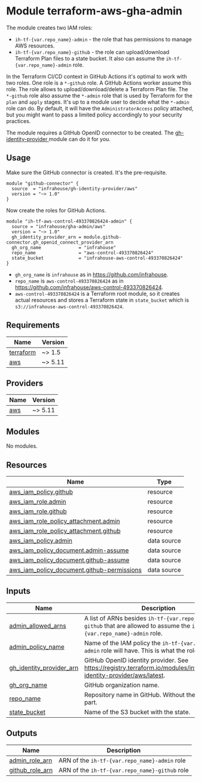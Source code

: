 # Module terraform-aws-gha-admin

The module creates two IAM roles:
* `ih-tf-{var.repo_name}-admin` - the role that has permissions to manage AWS resources.
* `ih-tf-{var.repo_name}-github` - the role can upload/download Terraform Plan files to a state bucket.
It also can assume the `ih-tf-{var.repo_name}-admin` role.

In the Terraform CI/CD context in GitHub Actions it's optimal to work with two roles.
One role is a `*-github` role. A GitHub Actions worker assume this role. The role allows
to upload/download/delete a Terraform Plan file. The `*-github` role also assume the `*-admin` role
that is used by Terraform for the `plan` and `apply` stages.
It's up to a module user to decide what the `*-admin` role can do.
By default, it will have the `AdministratorAccess` policy attached, but you might want to pass a limited
policy accordingly to your security practices.

The module requires a GitHub OpenID connector to be created. The [gh-identity-provider
](https://registry.terraform.io/modules/infrahouse/gh-identity-provider/aws/latest) module can do it for you.

## Usage

Make sure the GitHub connector is created. It's the pre-requisite.
```hcl
module "github-connector" {
  source  = "infrahouse/gh-identity-provider/aws"
  version = "~> 1.0"
}
```
Now create the roles for GitHub Actions.
```hcl
module "ih-tf-aws-control-493370826424-admin" {
  source = "infrahouse/gha-admin/aws"
  version = "~> 1.0"
  gh_identity_provider_arn = module.github-connector.gh_openid_connect_provider_arn
  gh_org_name              = "infrahouse"
  repo_name                = "aws-control-493370826424"
  state_bucket             = "infrahouse-aws-control-493370826424"
}
```
* `gh_org_name` is `infrahouse` as in https://github.com/infrahouse.
* `repo_name` is `aws-control-493370826424` as in https://github.com/infrahouse/aws-control-493370826424.
* `aws-control-493370826424` is a Terraform root module, so it creates actual resources and stores a Terraform state
in `state_bucket` which is `s3://infrahouse-aws-control-493370826424`.

## Requirements

| Name | Version |
|------|---------|
| <a name="requirement_terraform"></a> [terraform](#requirement\_terraform) | ~> 1.5 |
| <a name="requirement_aws"></a> [aws](#requirement\_aws) | ~> 5.11 |

## Providers

| Name | Version |
|------|---------|
| <a name="provider_aws"></a> [aws](#provider\_aws) | ~> 5.11 |

## Modules

No modules.

## Resources

| Name | Type |
|------|------|
| [aws_iam_policy.github](https://registry.terraform.io/providers/hashicorp/aws/latest/docs/resources/iam_policy) | resource |
| [aws_iam_role.admin](https://registry.terraform.io/providers/hashicorp/aws/latest/docs/resources/iam_role) | resource |
| [aws_iam_role.github](https://registry.terraform.io/providers/hashicorp/aws/latest/docs/resources/iam_role) | resource |
| [aws_iam_role_policy_attachment.admin](https://registry.terraform.io/providers/hashicorp/aws/latest/docs/resources/iam_role_policy_attachment) | resource |
| [aws_iam_role_policy_attachment.github](https://registry.terraform.io/providers/hashicorp/aws/latest/docs/resources/iam_role_policy_attachment) | resource |
| [aws_iam_policy.admin](https://registry.terraform.io/providers/hashicorp/aws/latest/docs/data-sources/iam_policy) | data source |
| [aws_iam_policy_document.admin-assume](https://registry.terraform.io/providers/hashicorp/aws/latest/docs/data-sources/iam_policy_document) | data source |
| [aws_iam_policy_document.github-assume](https://registry.terraform.io/providers/hashicorp/aws/latest/docs/data-sources/iam_policy_document) | data source |
| [aws_iam_policy_document.github-permissions](https://registry.terraform.io/providers/hashicorp/aws/latest/docs/data-sources/iam_policy_document) | data source |

## Inputs

| Name | Description | Type | Default | Required |
|------|-------------|------|---------|:--------:|
| <a name="input_admin_allowed_arns"></a> [admin\_allowed\_arns](#input\_admin\_allowed\_arns) | A list of ARNs besides `ih-tf-{var.repo_name}-github` that are allowed to assume the `ih-tf-{var.repo_name}-admin` role. | `list(string)` | `[]` | no |
| <a name="input_admin_policy_name"></a> [admin\_policy\_name](#input\_admin\_policy\_name) | Name of the IAM policy the `ih-tf-{var.repo_name}-admin` role will have. This is what the role can do. | `string` | `"AdministratorAccess"` | no |
| <a name="input_gh_identity_provider_arn"></a> [gh\_identity\_provider\_arn](#input\_gh\_identity\_provider\_arn) | GitHub OpenID identity provider. See https://registry.terraform.io/modules/infrahouse/gh-identity-provider/aws/latest. | `any` | n/a | yes |
| <a name="input_gh_org_name"></a> [gh\_org\_name](#input\_gh\_org\_name) | GitHub organization name. | `string` | n/a | yes |
| <a name="input_repo_name"></a> [repo\_name](#input\_repo\_name) | Repository name in GitHub. Without the organization part. | `any` | n/a | yes |
| <a name="input_state_bucket"></a> [state\_bucket](#input\_state\_bucket) | Name of the S3 bucket with the state. | `any` | n/a | yes |

## Outputs

| Name | Description |
|------|-------------|
| <a name="output_admin_role_arn"></a> [admin\_role\_arn](#output\_admin\_role\_arn) | ARN of the `ih-tf-{var.repo_name}-admin` role |
| <a name="output_github_role_arn"></a> [github\_role\_arn](#output\_github\_role\_arn) | ARN of the `ih-tf-{var.repo_name}-github` role |
